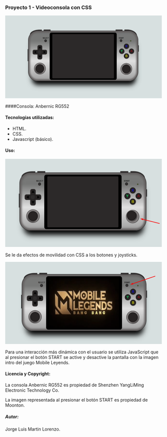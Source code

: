 
### Proyecto 1 - Videoconsola con CSS

![consola](./img/consola.png)

####Consola: 
Anbernic RG552

#### Tecnologías utilizadas:

+ HTML.
+ CSS.
+ Javascript (básico).

#### Uso:

![play](./img/play.png)

Se le da efectos de movilidad con CSS a los botones y joysticks.

![start](./img/start.png)

Para una interacción más dinámica con el usuario se utiliza JavaScript que al presionar el botón START se active y desactive la pantalla con la imagen intro del juego Mobile Leyends.

#### Licencia y Copyright:

La consola Anbernic RG552 es propiedad de Shenzhen YangLiMing Electronic Technology Co.

La imagen representada al presionar el botón START es propiedad de Moonton.

##### Autor:

Jorge Luis Martin Lorenzo.